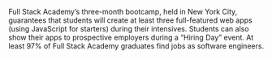 Full Stack Academy’s three-month bootcamp, held in New York City, guarantees
that students will create at least three full-featured web apps (using
JavaScript for starters) during their intensives. Students can also show their
apps to prospective employers during a “Hiring Day” event. At least 97% of
Full Stack Academy graduates find jobs as software engineers.

